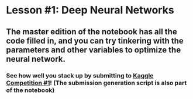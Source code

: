 # Lesson #1: Deep Neural Networks
## The master edition of the notebook has all the code filled in, and you can try tinkering with the parameters and other variables to optimize the neural network.
### See how well you stack up by submitting to [Kaggle Competition #1](https://www.kaggle.com/c/first-1)! (The submission generation script is also part of the notebook)

